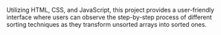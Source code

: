 
Utilizing HTML, CSS, and JavaScript, this project provides a user-friendly interface where
users can observe the step-by-step process of different sorting 
techniques as they transform unsorted arrays into sorted ones.

